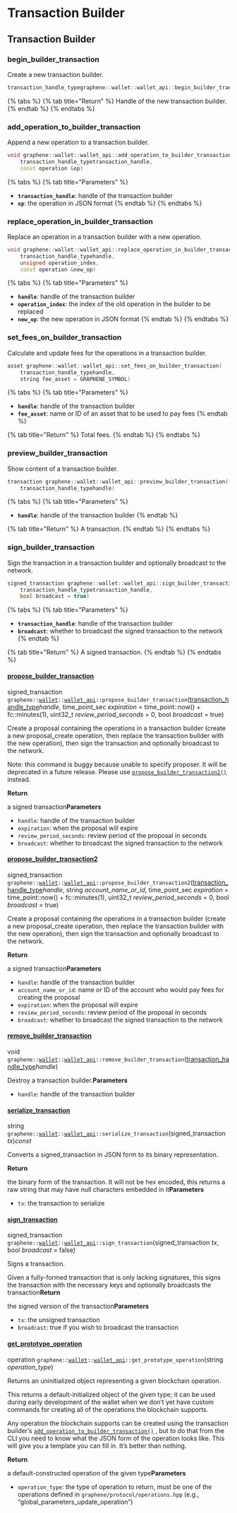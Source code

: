 # Transaction Builder

## Transaction Builder

### begin\_builder\_transaction

Create a new transaction builder.

```cpp
transaction_handle_typegraphene::wallet::wallet_api::begin_builder_transaction()
```

{% tabs %}
{% tab title="Return" %}
Handle of the new transaction builder.
{% endtab %}
{% endtabs %}

### add\_operation\_to\_builder\_transaction

Append a new operation to a transaction builder.

```cpp
void graphene::wallet::wallet_api::add_operation_to_builder_transaction(
    transaction_handle_typetransaction_handle, 
    const operation &op)
```

{% tabs %}
{% tab title="Parameters" %}
* **`transaction_handle`**: handle of the transaction builder
* **`op`**: the operation in JSON format
{% endtab %}
{% endtabs %}

### replace\_operation\_in\_builder\_transaction

Replace an operation in a transaction builder with a new operation.

```cpp
void graphene::wallet::wallet_api::replace_operation_in_builder_transaction(
    transaction_handle_typehandle, 
    unsigned operation_index, 
    const operation &new_op)
```

{% tabs %}
{% tab title="Parameters" %}
* **`handle`**: handle of the transaction builder
* **`operation_index`**: the index of the old operation in the builder to be replaced
* **`new_op`**: the new operation in JSON format
{% endtab %}
{% endtabs %}

### set\_fees\_on\_builder\_transaction

Calculate and update fees for the operations in a transaction builder.

```cpp
asset graphene::wallet::wallet_api::set_fees_on_builder_transaction(
    transaction_handle_typehandle, 
    string fee_asset = GRAPHENE_SYMBOL)
```

{% tabs %}
{% tab title="Parameters" %}
* **`handle`**: handle of the transaction builder
* **`fee_asset`**: name or ID of an asset that to be used to pay fees
{% endtab %}

{% tab title="Return" %}
Total fees.
{% endtab %}
{% endtabs %}

### preview\_builder\_transaction

Show content of a transaction builder.

```cpp
transaction graphene::wallet::wallet_api::preview_builder_transaction(
    transaction_handle_typehandle)
```

{% tabs %}
{% tab title="Parameters" %}
* **`handle`**: handle of the transaction builder
{% endtab %}

{% tab title="Return" %}
A transaction.
{% endtab %}
{% endtabs %}

### **sign\_builder\_transaction**

Sign the transaction in a transaction builder and optionally broadcast to the network.

```cpp
signed_transaction graphene::wallet::wallet_api::sign_builder_transaction(
    transaction_handle_typetransaction_handle, 
    bool broadcast = true)
```

{% tabs %}
{% tab title="Parameters" %}
* **`transaction_handle`**: handle of the transaction builder
* **`broadcast`**: whether to broadcast the signed transaction to the network
{% endtab %}

{% tab title="Return" %}
A signed transaction.
{% endtab %}
{% endtabs %}

#### [propose\_builder\_transaction](https://dev.bitshares.works/en/master/api/wallet_api.html?highlight=set_voting_proxy#id106)

signed\_transaction `graphene::`[`wallet`](https://dev.bitshares.works/en/master/api/namespaces/wallet.html#_CPPv4N8graphene6walletE)`::`[`wallet_api`](https://dev.bitshares.works/en/master/api/namespaces/wallet.html#_CPPv4N8graphene6wallet10wallet_apiE)`::propose_builder_transaction`\([transaction\_handle\_type](https://dev.bitshares.works/en/master/api/namespaces/wallet.html#_CPPv4N8graphene6wallet23transaction_handle_typeE)_handle_, time\_point\_sec _expiration_ = time\_point::now\(\) + fc::minutes\(1\), uint32\_t _review\_period\_seconds_ = 0, bool _broadcast_ = true\)  


Create a proposal containing the operations in a transaction builder \(create a new proposal\_create operation, then replace the transaction builder with the new operation\), then sign the transaction and optionally broadcast to the network.

Note: this command is buggy because unable to specify proposer. It will be deprecated in a future release. Please use [`propose_builder_transaction2()`](https://dev.bitshares.works/en/master/bts_guide/tutorials/propose-transaction.html#classgraphene_1_1wallet_1_1wallet__api_1ad33bc4056cefd13bca5d74f4cc0c017f) instead.

**Return**

a signed transaction**Parameters**

* `handle`: handle of the transaction builder
* `expiration`: when the proposal will expire
* `review_period_seconds`: review period of the proposal in seconds
* `broadcast`: whether to broadcast the signed transaction to the network

#### [propose\_builder\_transaction2](https://dev.bitshares.works/en/master/api/wallet_api.html?highlight=set_voting_proxy#id107)

signed\_transaction `graphene::`[`wallet`](https://dev.bitshares.works/en/master/api/namespaces/wallet.html#_CPPv4N8graphene6walletE)`::`[`wallet_api`](https://dev.bitshares.works/en/master/api/namespaces/wallet.html#_CPPv4N8graphene6wallet10wallet_apiE)`::propose_builder_transaction2`\([transaction\_handle\_type](https://dev.bitshares.works/en/master/api/namespaces/wallet.html#_CPPv4N8graphene6wallet23transaction_handle_typeE)_handle_, string _account\_name\_or\_id_, time\_point\_sec _expiration_ = time\_point::now\(\) + fc::minutes\(1\), uint32\_t _review\_period\_seconds_ = 0, bool _broadcast_ = true\)  


Create a proposal containing the operations in a transaction builder \(create a new proposal\_create operation, then replace the transaction builder with the new operation\), then sign the transaction and optionally broadcast to the network.

**Return**

a signed transaction**Parameters**

* `handle`: handle of the transaction builder
* `account_name_or_id`: name or ID of the account who would pay fees for creating the proposal
* `expiration`: when the proposal will expire
* `review_period_seconds`: review period of the proposal in seconds
* `broadcast`: whether to broadcast the signed transaction to the network

#### [remove\_builder\_transaction](https://dev.bitshares.works/en/master/api/wallet_api.html?highlight=set_voting_proxy#id108)

void `graphene::`[`wallet`](https://dev.bitshares.works/en/master/api/namespaces/wallet.html#_CPPv4N8graphene6walletE)`::`[`wallet_api`](https://dev.bitshares.works/en/master/api/namespaces/wallet.html#_CPPv4N8graphene6wallet10wallet_apiE)`::remove_builder_transaction`\([transaction\_handle\_type](https://dev.bitshares.works/en/master/api/namespaces/wallet.html#_CPPv4N8graphene6wallet23transaction_handle_typeE)_handle_\)  


Destroy a transaction builder.**Parameters**

* `handle`: handle of the transaction builder

#### [serialize\_transaction](https://dev.bitshares.works/en/master/api/wallet_api.html?highlight=set_voting_proxy#id109)

string `graphene::`[`wallet`](https://dev.bitshares.works/en/master/api/namespaces/wallet.html#_CPPv4N8graphene6walletE)`::`[`wallet_api`](https://dev.bitshares.works/en/master/api/namespaces/wallet.html#_CPPv4N8graphene6wallet10wallet_apiE)`::serialize_transaction`\(signed\_transaction _tx_\)_const_  


Converts a signed\_transaction in JSON form to its binary representation.

**Return**

the binary form of the transaction. It will not be hex encoded, this returns a raw string that may have null characters embedded in it**Parameters**

* `tx`: the transaction to serialize

#### [sign\_transaction](https://dev.bitshares.works/en/master/api/wallet_api.html?highlight=set_voting_proxy#id110)

signed\_transaction `graphene::`[`wallet`](https://dev.bitshares.works/en/master/api/namespaces/wallet.html#_CPPv4N8graphene6walletE)`::`[`wallet_api`](https://dev.bitshares.works/en/master/api/namespaces/wallet.html#_CPPv4N8graphene6wallet10wallet_apiE)`::sign_transaction`\(signed\_transaction _tx_, bool _broadcast_ = false\)  


Signs a transaction.

Given a fully-formed transaction that is only lacking signatures, this signs the transaction with the necessary keys and optionally broadcasts the transaction**Return**

the signed version of the transaction**Parameters**

* `tx`: the unsigned transaction
* `broadcast`: true if you wish to broadcast the transaction

#### [get\_prototype\_operation](https://dev.bitshares.works/en/master/api/wallet_api.html?highlight=set_voting_proxy#id111)

operation `graphene::`[`wallet`](https://dev.bitshares.works/en/master/api/namespaces/wallet.html#_CPPv4N8graphene6walletE)`::`[`wallet_api`](https://dev.bitshares.works/en/master/api/namespaces/wallet.html#_CPPv4N8graphene6wallet10wallet_apiE)`::get_prototype_operation`\(string _operation\_type_\)  


Returns an uninitialized object representing a given blockchain operation.

This returns a default-initialized object of the given type; it can be used during early development of the wallet when we don’t yet have custom commands for creating all of the operations the blockchain supports.

Any operation the blockchain supports can be created using the transaction builder’s [`add_operation_to_builder_transaction()`](https://dev.bitshares.works/en/master/api/wallet_api.html?highlight=set_voting_proxy#classgraphene_1_1wallet_1_1wallet__api_1ab5cd568be3fd1c283e0ed2c1fd3c5469) , but to do that from the CLI you need to know what the JSON form of the operation looks like. This will give you a template you can fill in. It’s better than nothing.

**Return**

a default-constructed operation of the given type**Parameters**

* `operation_type`: the type of operation to return, must be one of the operations defined in `graphene/protocol/operations.hpp` \(e.g., “global\_parameters\_update\_operation”\)

